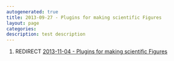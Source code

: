 ```yaml
---
autogenerated: true
title: 2013-09-27 - Plugins for making scientific Figures
layout: page
categories: 
description: test description
---
```


1.  REDIRECT [2013-11-04 - Plugins for making scientific Figures](2013-11-04_-_Plugins_for_making_scientific_Figures)
